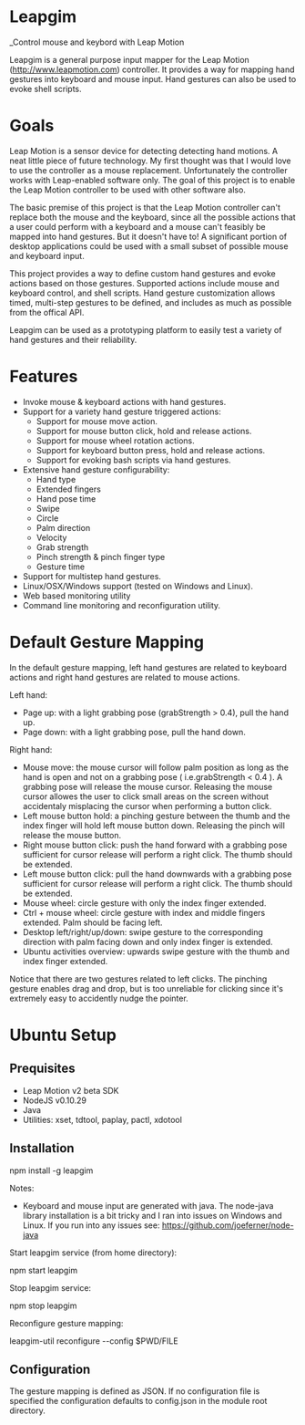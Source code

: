 # Leapgim

_Control mouse and keybord with Leap Motion

Leapgim is a general purpose input mapper for the Leap Motion (http://www.leapmotion.com) controller. It provides a way for mapping hand gestures into keyboard and mouse input. Hand gestures can also be used to evoke shell scripts.



Goals
=====

Leap Motion is a sensor device for detecting detecting hand motions. A neat little piece of future technology. My first thought was that I would love to use the controller as a mouse replacement. Unfortunately the controller works with Leap-enabled software only. The goal of this project is to enable the Leap Motion controller to be used with other software also.

The basic premise of this project is that the Leap Motion controller can't replace both the mouse and the keyboard, since all the possible actions that a user could perform with a keyboard and a mouse can't feasibly be mapped into hand gestures. But it doesn't have to! A significant portion of desktop applications could be used with a small subset of possible mouse and keyboard input.

This project provides a way to define custom hand gestures and evoke actions based on those gestures. Supported actions include mouse and keyboard control, and shell scripts. Hand gesture customization allows timed, multi-step gestures to be defined, and includes as much as possible from the offical API.

Leapgim can be used as a prototyping platform to easily test a variety of hand gestures and their reliability.



Features
========

- Invoke mouse & keyboard actions with hand gestures.
- Support for a variety hand gesture triggered actions:
	* Support for mouse move action.
	* Support for mouse button click, hold and release actions.
	* Support for mouse wheel rotation actions. 
	* Support for keyboard button press, hold and release actions.
	* Support for evoking bash scripts via hand gestures.
- Extensive hand gesture configurability:
	* Hand type
	* Extended fingers
	* Hand pose time
	* Swipe
	* Circle
	* Palm direction
	* Velocity
	* Grab strength
	* Pinch strength & pinch finger type
	* Gesture time
- Support for multistep hand gestures.
- Linux/OSX/Windows support (tested on Windows and Linux).
- Web based monitoring utility
- Command line monitoring and reconfiguration utility.



Default Gesture Mapping
=======================

In the default gesture mapping, left hand gestures are related to keyboard actions and right hand gestures are related to mouse actions.

Left hand:

- Page up: with a light grabbing pose (grabStrength > 0.4), pull the hand up.
- Page down: with a light grabbing pose, pull the hand down.
 


Right hand:

- Mouse move: the mouse cursor will follow palm position as long as the hand is open and not on a grabbing pose ( i.e.grabStrength < 0.4 ). A grabbing pose will release the mouse cursor. Releasing the mouse cursor allowes the user to click small areas on the screen without accidentaly misplacing the cursor when performing a button click.
- Left mouse button hold: a pinching gesture between the thumb and the index finger will hold left mouse button down. Releasing the pinch will release the mouse button.
- Right mouse button click: push the hand forward with a grabbing pose sufficient for cursor release will perform a right click. The thumb should be extended.
- Left mouse button click: pull the hand downwards with a grabbing pose sufficient for cursor release will perform a right click. The thumb should be extended.
- Mouse wheel: circle gesture with only the index finger extended.
- Ctrl + mouse wheel: circle gesture with index and middle fingers extended. Palm should be facing left.
- Desktop left/right/up/down: swipe gesture to the corresponding direction with palm facing down and only index finger is extended.
- Ubuntu activities overview: upwards swipe gesture with the thumb and index finger extended.

Notice that there are two gestures related to left clicks. The pinching gesture enables drag and drop, but is too unreliable for clicking since it's extremely easy to accidently nudge the pointer.



Ubuntu Setup
============

Prequisites
-----------

- Leap Motion v2 beta SDK
- NodeJS v0.10.29
- Java
- Utilities: xset, tdtool, paplay, pactl, xdotool

Installation
------------

npm install -g leapgim


Notes:

- Keyboard and mouse input are generated with java. The node-java library installation is a bit tricky and I ran into issues on Windows and Linux. If you run into any issues see: https://github.com/joeferner/node-java


Start leapgim service (from home directory):

npm start leapgim


Stop leapgim service:

npm stop leapgim


Reconfigure gesture mapping:

leapgim-util reconfigure --config $PWD/FILE


Configuration
-------------

The gesture mapping is defined as JSON. If no configuration file is specified the configuration defaults to config.json in the module root directory.
